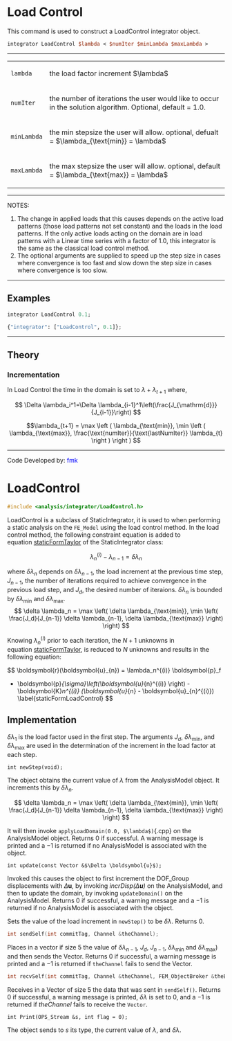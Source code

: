 # Load Control

This command is used to construct a LoadControl integrator
object.

```tcl
integrator LoadControl $lambda < $numIter $minLambda $maxLambda >
```
<hr />
<table>
<tbody>
<tr class="odd">
<td><p><code class="parameter-table-variable">lambda</code></p></td>
<td><p>the load factor increment $\lambda$ </p></td>
</tr>
<tr class="even">
<td><p><code class="parameter-table-variable">numIter</code></p></td>
<td><p>the number of iterations the user would like to occur in the
solution algorithm. Optional, default = 1.0.</p></td>
</tr>
<tr class="odd">
<td><p><code class="parameter-table-variable">minLambda</code></p></td>
<td><p>the min stepsize the user will allow. optional, defualt =
$\lambda_{\text{min}} = \lambda$</p></td>
</tr>
<tr class="even">
<td><p><code class="parameter-table-variable">maxLambda</code></p></td>
<td><p>the max stepsize the user will allow. optional, default =
$\lambda_{\text{max}} = \lambda$</p></td>
</tr>
</tbody>
</table>
<hr />
<p>NOTES:</p>
<ol>
<li>The change in applied loads that this causes depends on the active
  load patterns (those load patterns not set constant) and the loads in
  the load patterns. If the only active loads acting on the domain are in
  load patterns with a Linear time series with a factor of 1.0, this
  integrator is the same as the classical load control method.</li>
<li>The optional arguments are supplied to speed up the step size in
  cases where convergence is too fast and slow down the step size in cases
  where convergence is too slow.</li>
</ol>
<hr />

## Examples

```tcl
integrator LoadControl 0.1;
```
```python
{"integrator": ["LoadControl", 0.1]};
```

<hr />

## Theory

### Incrementation
In Load Control the time in the domain is set to $\lambda + \lambda_{t+1}$ where,

$$
\Delta \lambda_i^1=\Delta \lambda_{i-1}^1\left(\frac{J_{\mathrm{d}}}{J_{i-1}}\right)
$$

$$\lambda_{t+1} = \max \left ( \lambda_{\text{min}}, \min \left (
\lambda_{\text{max}}, \frac{\text{numIter}}{\text{lastNumIter}} \lambda_{t}
\right ) \right ) $$

</dd>
</dl>
<hr />
<p>Code Developed by: <span style="color:blue">fmk</span></p>

# LoadControl 

```cpp
#include <analysis/integrator/LoadControl.h>
```


LoadControl is a subclass of StaticIntegrator, it is used to when
performing a static analysis on the `FE_Model` using the load control
method. In the load control method, the following constraint equation is
added to equation [staticFormTaylor](#staticFormTaylor) of the StaticIntegrator class:

$$
\lambda_n^{(i)} - \lambda_{n-1} = \delta \lambda_n
$$

where $\delta \lambda_n$ depends on $\delta \lambda_{n-1}$, the load
increment at the previous time step, $J_{n-1}$, the number of iterations
required to achieve convergence in the previous load step, and $J_d$, the
desired number of iteraions. $\delta
\lambda_n$ is bounded by $\delta \lambda_{\text{min}}$ and
$\delta \lambda_{\text{max}}$.
$$
\delta \lambda_n = \max \left( \delta \lambda_{\text{min}}, \min \left(
\frac{J_d}{J_{n-1}} \delta \lambda_{n-1}, \delta \lambda_{\text{max}} \right) \right)
$$

Knowing $\lambda_n^{(i)}$ prior to each iteration, the $N+1$ unknowns in
equation [staticFormTaylor](#staticFormTaylor), is reduced to $N$ unknowns and results in
the following equation:

$$
\boldsymbol{r}(\boldsymbol{u}_{n}) = \lambda_n^{(i)} \boldsymbol{p}_f 
 - \boldsymbol{p}_{\sigma}\left(\boldsymbol{u}_{n}^{(i)} \right) - 
\boldsymbol{K}_n^{(i)} 
(\boldsymbol{u}_{n} - \boldsymbol{u}_{n}^{(i)})  
\label{staticFormLoadControl}
$$

## Implementation

$\delta \lambda_1$ is the load factor used in the first step. The
arguments $J_d$, $\delta \lambda_{\text{min}}$, and $\delta
\lambda_{\text{max}}$ are used in the determination of the increment in the
load factor at each step.


```{.cpp}
int newStep(void);
```

The object obtains the current value of $\lambda$ from the AnalysisModel
object. It increments this by $\delta \lambda_n$.

$$
\delta \lambda_n = \max \left( \delta \lambda_{\text{min}}, \min \left(
\frac{J_d}{J_{n-1}} \delta \lambda_{n-1}, \delta \lambda_{\text{max}} \right) \right)
$$

It will then invoke `applyLoadDomain(0.0, $\lambda$)`{.cpp} on the
AnalysisModel object. Returns $0$ if successful. A warning message is
printed and a $-1$ is returned if no AnalysisModel is associated with
the object.

```{.cpp}
int update(const Vector &$\Delta \boldsymbol{u}$);
```

Invoked this causes the object to first increment the DOF_Group
displacements with $\Delta \boldsymbol{u}$, by invoking *incrDisp($\Delta \boldsymbol{u})$* on the
AnalysisModel, and then to update the domain, by invoking
`updateDomain()` on the AnalysisModel. Returns $0$ if successful, a
warning message and a $-1$ is returned if no AnalysisModel is associated
with the object.

Sets the value of the load increment in `newStep()` to be $\delta
\lambda$. Returns $0$.

```cpp
int sendSelf(int commitTag, Channel &theChannel);
```

Places in a vector if size 5 the value of $\delta \lambda_{n-1}$, $J_d$,
$J_{n-1}$, $\delta \lambda_{\text{min}}$ and $\delta \lambda_{\text{max}}$) and then
sends the Vector. Returns $0$ if successful, a warning message is
printed and a $-1$ is returned if `theChannel` fails to send the
Vector.

```cpp
int recvSelf(int commitTag, Channel &theChannel, FEM_ObjectBroker &theBroker);
```

Receives in a Vector of size 5 the data that was sent in `sendSelf()`.
Returns $0$ if successful, a warning message is printed, $\delta \lambda$ 
is set to $0$, and a $-1$ is returned if *theChannel* fails to
receive the `Vector`.

```{.cpp}
int Print(OPS_Stream &s, int flag = 0);
```

The object sends to $s$ its type, the current value of $\lambda$, and
$\delta \lambda$.

